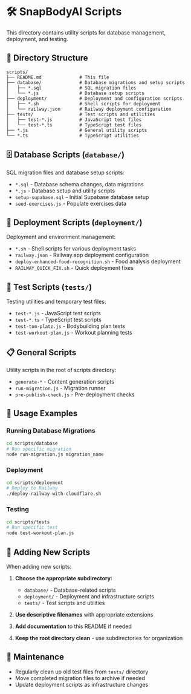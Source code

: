 # 🛠️ SnapBodyAI Scripts

This directory contains utility scripts for database management, deployment, and testing.

## 📁 Directory Structure

```
scripts/
├── README.md              # This file
├── database/              # Database migrations and setup scripts
│   ├── *.sql              # SQL migration files
│   └── *.js               # Database setup scripts
├── deployment/            # Deployment and configuration scripts
│   ├── *.sh               # Shell scripts for deployment
│   └── railway.json       # Railway deployment configuration
├── tests/                 # Test scripts and utilities
│   ├── test-*.js          # JavaScript test files
│   └── test-*.ts          # TypeScript test files
├── *.js                   # General utility scripts
└── *.ts                   # TypeScript utilities
```

## 🗄️ Database Scripts (`database/`)

SQL migration files and database setup scripts:

- `*.sql` - Database schema changes, data migrations
- `*.js` - Database setup and utility scripts
- `setup-supabase.sql` - Initial Supabase database setup
- `seed-exercises.js` - Populate exercises data

## 🚀 Deployment Scripts (`deployment/`)

Deployment and environment management:

- `*.sh` - Shell scripts for various deployment tasks
- `railway.json` - Railway.app deployment configuration
- `deploy-enhanced-food-recognition.sh` - Food analysis deployment
- `RAILWAY_QUICK_FIX.sh` - Quick deployment fixes

## 🧪 Test Scripts (`tests/`)

Testing utilities and temporary test files:

- `test-*.js` - JavaScript test scripts
- `test-*.ts` - TypeScript test scripts
- `test-tom-platz.js` - Bodybuilding plan tests
- `test-workout-plan.js` - Workout planning tests

## 📋 General Scripts

Utility scripts in the root of scripts directory:

- `generate-*` - Content generation scripts
- `run-migration.js` - Migration runner
- `pre-publish-check.js` - Pre-deployment checks

## 🔧 Usage Examples

### Running Database Migrations
```bash
cd scripts/database
# Run specific migration
node run-migration.js migration_name
```

### Deployment
```bash
cd scripts/deployment
# Deploy to Railway
./deploy-railway-with-cloudflare.sh
```

### Testing
```bash
cd scripts/tests
# Run specific test
node test-workout-plan.js
```

## 📝 Adding New Scripts

When adding new scripts:

1. **Choose the appropriate subdirectory:**
   - `database/` - Database-related scripts
   - `deployment/` - Deployment and infrastructure scripts
   - `tests/` - Test scripts and utilities

2. **Use descriptive filenames** with appropriate extensions
3. **Add documentation** to this README if needed
4. **Keep the root directory clean** - use subdirectories for organization

## 🧹 Maintenance

- Regularly clean up old test files from `tests/` directory
- Move completed migration files to archive if needed
- Update deployment scripts as infrastructure changes
















